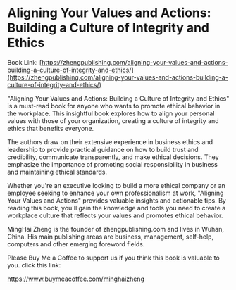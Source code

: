 # Aligning Your Values and Actions: Building a Culture of Integrity and Ethics

Book Link: [https://zhengpublishing.com/aligning-your-values-and-actions-building-a-culture-of-integrity-and-ethics/](https://zhengpublishing.com/aligning-your-values-and-actions-building-a-culture-of-integrity-and-ethics/)

"Aligning Your Values and Actions: Building a Culture of Integrity and Ethics" is a must-read book for anyone who wants to promote ethical behavior in the workplace. This insightful book explores how to align your personal values with those of your organization, creating a culture of integrity and ethics that benefits everyone.

The authors draw on their extensive experience in business ethics and leadership to provide practical guidance on how to build trust and credibility, communicate transparently, and make ethical decisions. They emphasize the importance of promoting social responsibility in business and maintaining ethical standards.

Whether you're an executive looking to build a more ethical company or an employee seeking to enhance your own professionalism at work, "Aligning Your Values and Actions" provides valuable insights and actionable tips. By reading this book, you'll gain the knowledge and tools you need to create a workplace culture that reflects your values and promotes ethical behavior.

MingHai Zheng is the founder of zhengpublishing.com and lives in Wuhan, China. His main publishing areas are business, management, self-help, computers and other emerging foreword fields.

Please Buy Me a Coffee to support us if you think this book is valuable to you. click this link:

https://www.buymeacoffee.com/minghaizheng
